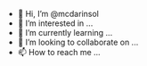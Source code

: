 - 👋 Hi, I’m @mcdarinsol
- 👀 I’m interested in ...
- 🌱 I’m currently learning ...
- 💞️ I’m looking to collaborate on ...
- 📫 How to reach me ...

<!---
mcdarinsol/mcdarinsol is a ✨ special ✨ repository because its `README.md` (this file) appears on your GitHub profile.
You can click the Preview link to take a look at your changes.
--->
